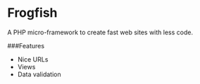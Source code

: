 Frogfish
============

A PHP micro-framework to create fast web sites with less code.

###Features
* Nice URLs
* Views
* Data validation

